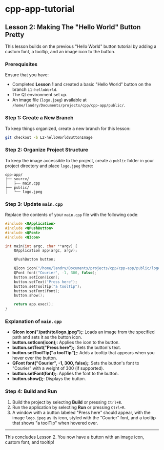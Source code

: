 # cpp-app-tutorial

## Lesson 2: Making The "Hello World" Button Pretty

This lesson builds on the previous "Hello World" button tutorial by adding a custom font, a tooltip, and an image icon to the button.

### Prerequisites

Ensure that you have:
- Completed **Lesson 1** and created a basic "Hello World" button on the branch `L1-helloWorld`.
- The Qt environment set up.
- An image file (`logo.jpeg`) available at `/home/landry/Documents/projects/cpp/cpp-app/public/`.

### Step 1: Create a New Branch

To keep things organized, create a new branch for this lesson:
```bash
git checkout -b L2-helloWorldButtonImage
```

### Step 2: Organize Project Structure

To keep the image accessible to the project, create a `public` folder in your project directory and place `logo.jpeg` there:
```
cpp-app/
├── source/
│   ├── main.cpp
├── public/
│   └── logo.jpeg
```

### Step 3: Update `main.cpp`

Replace the contents of your `main.cpp` file with the following code:

```cpp
#include <QApplication>
#include <QPushButton>
#include <QFont>
#include <QIcon>

int main(int argc, char **argv) {
    QApplication app(argc, argv);

    QPushButton button;

    QIcon icon("/home/landry/Documents/projects/cpp/cpp-app/public/logo.jpeg");
    QFont font("Courier", -1, 300, false);
    button.setIcon(icon);
    button.setText("Press here");
    button.setToolTip("a toolTip");
    button.setFont(font);
    button.show();

    return app.exec();
}
```

### Explanation of `main.cpp`

- **QIcon icon("/path/to/logo.jpeg");**: Loads an image from the specified path and sets it as the button icon.
- **button.setIcon(icon);**: Applies the icon to the button.
- **button.setText("Press here");**: Sets the button's text.
- **button.setToolTip("a toolTip");**: Adds a tooltip that appears when you hover over the button.
- **QFont font("Courier", -1, 300, false);**: Sets the button's font to "Courier" with a weight of 300 (if supported).
- **button.setFont(font);**: Applies the font to the button.
- **button.show();**: Displays the button.

### Step 4: Build and Run

1. Build the project by selecting **Build** or pressing `Ctrl+B`.
2. Run the application by selecting **Run** or pressing `Ctrl+R`.
3. A window with a button labeled "Press here" should appear, with the image `logo.jpeg` as its icon, styled with the "Courier" font, and a tooltip that shows "a toolTip" when hovered over.

---

This concludes Lesson 2. You now have a button with an image icon, custom font, and tooltip!